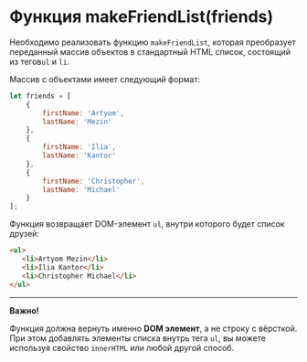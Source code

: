 # Функция makeFriendList(friends)

Необходимо реализовать функцию `makeFriendList`, которая преобразует переданный массив объектов в стандартный HTML список, состоящий из тегов`ul` и `li`.

Массив с объектами имеет следующий формат:
```js
let friends = [
    {
        firstName: 'Artyom',
        lastName: 'Mezin'
    },
    {
        firstName: 'Ilia',
        lastName: 'Kantor'
    },
    {
        firstName: 'Christopher',
        lastName: 'Michael'
    }
];
```
Функция возвращает DOM-элемент `ul`, внутри которого будет список друзей:

```html
<ul>
   <li>Artyom Mezin</li>
   <li>Ilia Kantor</li>
   <li>Christopher Michael</li>
</ul>
```
***
__Важно!__

Функция должна вернуть именно **DOM элемент**, а не строку с вёрсткой. 
При этом добавлять элементы списка внутрь тега `ul`, вы можете используя свойство `innerHTML` или любой другой способ.



